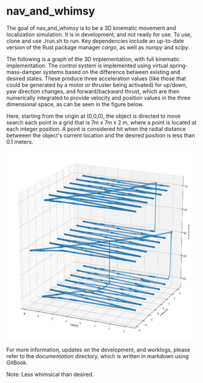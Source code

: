 # nav_and_whimsy

The goal of nav_and_whimsy is to be a 3D kinematic movement and localization simulation.
It is in development, and not ready for use. To use, clone and use ./run.sh to run.
Key dependencies include an up-to-date version of the Rust package manager _cargo_,
as well as _numpy_ and _scipy_.

The following is a graph of the 3D implementation, with full kinematic implementation.
The control system is implemented using virtual spring-mass-damper systems based on the
difference between existing and desired states. These produce three acceleration values
(like those that could be generated by a motor or thruster being activated) for up/down,
yaw direction changes, and forward/backward thrust, which are then numerically integrated
to provide velocity and position values in the three dimensional space, as can be seen
in the figure below.

Here, starting from the origin at (0,0,0), the object is directed to move search each point
in a grid that is 7m x 7m x 2 m, where a point is located at each integer position. A point
is considered hit when the radial distance betweeen the object's current location and the
desired position is less than 0.1 meters.


<p align="center"><img src="/documentation/images/full_3D_grid_20180622.png" width="600" height="500" /></p>

For more information, updates on the development, and worklogs, please refer to
the _documentation_ directory, which is written in markdown using GitBook.


Note: Less whimsical than desired.
